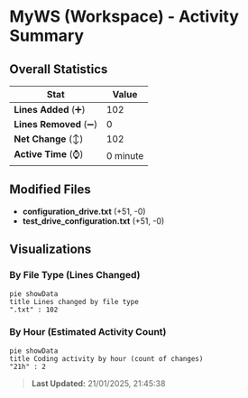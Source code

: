 # MyWS (Workspace) - Activity Summary 

## Overall Statistics

| Stat                   | Value                                                             |
| ---------------------- | ----------------------------------------------------------------- |
| **Lines Added** (➕)   | 102                                          |
| **Lines Removed** (➖) | 0                                        |
| **Net Change** (↕)    | 102                |
| **Active Time** (⌚)   | 0 minute |


## Modified Files
- **configuration_drive.txt** (+51, -0)
- **test_drive_configuration.txt** (+51, -0)

## Visualizations

### By File Type (Lines Changed)

```mermaid
pie showData
title Lines changed by file type
".txt" : 102
```

### By Hour (Estimated Activity Count)

```mermaid
pie showData
title Coding activity by hour (count of changes)
"21h" : 2
```


> **Last Updated:** 21/01/2025, 21:45:38